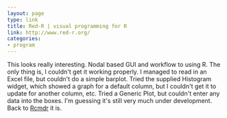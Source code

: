 ```yaml
---
layout: page
type: link
title: Red-R | visual programming for R
link: http://www.red-r.org/
categories: 
- program
---
```

This looks really interesting. Nodal based GUI and workflow to using R. The only thing is, I couldn't get it working properly. I managed to read in an Excel file, but couldn't do a simple barplot. Tried the supplied Histogram widget, which showed a graph for a default column, but I couldn't get it to update for another column, etc. Tried a Generic Plot, but couldn't enter any data into the boxes. I'm guessing it's still very much under development. Back to [Rcmdr](http://rcommander.com/) it is.
